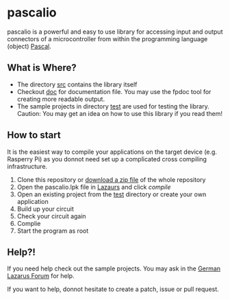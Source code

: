 # pascalio

pascalio is a powerful and easy to use library for accessing input and output connectors of a microcontroller from within the programming language (object) [Pascal](http://freepascal.org).

## What is Where?
- The directory [src](src) contains the library itself
- Checkout [doc](doc) for documentation file. You may use the fpdoc tool for creating more readable output.
- The sample projects in directory [test](test) are used for testing the library. Caution: You may get an idea on how to use this library if you read them!

## How to start
It is the easiest way to compile your applications on the target device (e.g. Rasperry Pi) as you donnot need set up a complicated cross compiling infrastructure.

1. Clone this repository or [download a zip file](https://github.com/SAmeis/pascalio/archive/master.zip) of the whole repository
2. Open the pascalio.lpk file in [Lazaurs](http://lazarus.freepascal.org/) and click *compile*
3. Open an existing project from the [test](test) directory or create your own application
4. Build up your circuit
5. Check your circuit again
6. Complie
7. Start the program as root

## Help?!
If you need help check out the sample projects. You may ask in the [German Lazarus Forum](http://www.lazarusforum.de/) for help.

If you want to help, donnot hesitate to create a patch, issue or pull request.
